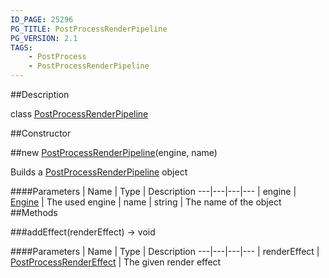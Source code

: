 ```yaml
---
ID_PAGE: 25296
PG_TITLE: PostProcessRenderPipeline
PG_VERSION: 2.1
TAGS:
    - PostProcess
    - PostProcessRenderPipeline
---
```

##Description

class [PostProcessRenderPipeline](/classes/2.2/PostProcessRenderPipeline)



##Constructor

##new [PostProcessRenderPipeline](/classes/2.2/PostProcessRenderPipeline)(engine, name)

Builds a [PostProcessRenderPipeline](/classes/2.2/PostProcessRenderPipeline) object

####Parameters
 | Name | Type | Description
---|---|---|---
 | engine | [Engine](/classes/2.2/Engine) |  The used engine
 | name | string |  The name of the object
##Methods

###addEffect(renderEffect) &rarr; void



####Parameters
 | Name | Type | Description
---|---|---|---
 | renderEffect | [PostProcessRenderEffect](/classes/2.2/PostProcessRenderEffect) |  The given render effect


